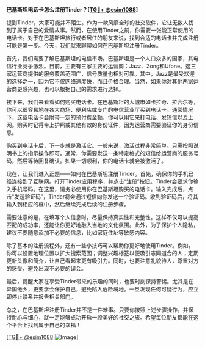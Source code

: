 **巴基斯坦电话卡怎么注册Tinder？[[TG💪+ @esim1088](https://t.me/s/esim1088)]**

提到Tinder，大家可能并不陌生。作为一款风靡全球的社交软件，它让无数人找到了属于自己的爱情故事。然而，在使用Tinder之前，你需要一张能正常使用的电话卡。对于在巴基斯坦旅行或者居住的朋友来说，找到合适的电话卡并完成注册可能是第一步。今天，我们就来聊聊如何在巴基斯坦注册Tinder。

首先，我们需要了解巴基斯坦的电信市场。巴基斯坦是一个人口众多的国家，其电信行业竞争激烈。目前，主要有三家主要的运营商：Jazz、Zong和Ufone。这三家运营商提供的服务覆盖范围广，信号质量也相对可靠。其中，Jazz是最受欢迎的选择之一，因为它不仅网络速度快，而且价格合理。当然，如果你对其他两家运营商更感兴趣，也可以根据自己的需求进行选择。

接下来，我们来看看如何购买电话卡。在巴基斯坦的大城市如卡拉奇、拉合尔等，你可以很容易地在各大商场、便利店或专门的电信营业厅买到电话卡。通常情况下，这些电话卡会附带一定的预付费金额，你可以用它来打电话、发短信以及上网。购买时记得带上护照或其他有效的身份证件，因为运营商需要验证你的身份信息。

购买到电话卡后，下一步就是激活它。一般来说，激活过程非常简单。只需按照说明书上的指示操作即可。通常，你需要发送一条特定格式的短信给运营商的服务号码，然后等待回复确认。如果一切顺利，你的电话卡就会被激活了。

现在，让我们进入正题——如何在巴基斯坦注册Tinder。首先，确保你的手机已经连接到了互联网。打开Tinder应用程序，并点击“注册”按钮。Tinder会要求你输入手机号码。在这里，请务必使用你在巴基斯坦购买的电话卡。输入完成后，点击“发送验证码”，Tinder将会通过短信向你发送一个验证码。收到验证码后，将其输入到相应的框中，然后继续完成后续的注册步骤。

需要注意的是，在填写个人信息时，尽量保持真实性和完整性。这样不仅可以提高匹配的成功率，还能让你更好地融入当地的文化氛围。此外，为了保护个人隐私，建议不要随意添加不必要的信息，比如家庭住址等敏感内容。

除了基本的注册流程外，还有一些小技巧可以帮助你更好地使用Tinder。例如，你可以设置地理位置以扩大搜索范围；调整兴趣标签以便吸引志同道合的人；定期更新头像和简介，让自己看起来更有吸引力。同时，也要注意礼貌待人，尊重对方的感受，避免出现不必要的误会。

最后，提醒大家在享受Tinder带来的乐趣的同时，也要时刻保持警惕。尤其是在异国他乡，更要学会保护自己，避免陷入危险境地。一旦发现任何可疑行为，应立即停止联系并报告相关部门。

总之，在巴基斯坦注册Tinder并不是一件难事。只要你按照上述步骤操作，并保持耐心与细心，就一定能够成功开启一段美好的社交之旅。希望每位朋友都能在这个平台上找到属于自己的幸福！

[[TG💪+ @esim1088](https://t.me/s/esim1088) ![Image](https://i.postimg.cc/4NQfJmqS/Snipaste-2025-05-13-00-14-12.png)]